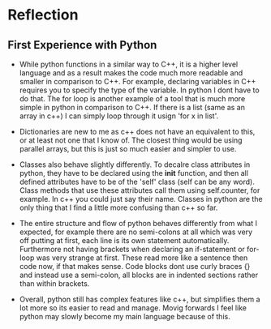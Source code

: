 # Reflection

## First Experience with Python
- While python functions in a similar way to C++, it is a higher level language and
as a result makes the code much more readable and smaller in comparison to C++. For
example, declaring variables in C++ requires you to specify the type of the variable. In
python I dont have to do that. The for loop is another example of a tool that is much more
simple in python in comparison to C++. If there is a list (same as an array in c++) I can simply
loop through it usign 'for x in list'.

- Dictionaries are new to me as c++ does not have an equivalent to this, or at least not one that 
I know of. The closest thing would be using parallel arrays, but this is just so much easier and simpler
to use. 

- Classes also behave slightly differently. To decalre class attributes in python, they have to be declared
using the __init__ function, and then all defined attributes have to be of the 'self' class (self can be any 
word). Class methods that use these attributes call them using self.counter, for example. In c++ you could just
say their name. Classes in python are the only thing that I find a little more confusing than c++ so far.

- The entire structure and flow of python behaves differently from what I expected, for example 
there are no semi-colons at all which was very off putting at first, each line is its own 
statement automatically. Furthermore not having brackets when declaring an if-statement or 
for-loop was very strange at first. These read more like a sentence then code now, if that
makes sense. Code blocks dont use curly braces {} and instead use a semi-colon, all blocks are in
indented sections rather than within brackets.

- Overall, python still has complex features like c++, but simplifies them a lot more so its easier to 
read and manage. Movig forwards I feel like python may slowly become my main language because of this.
